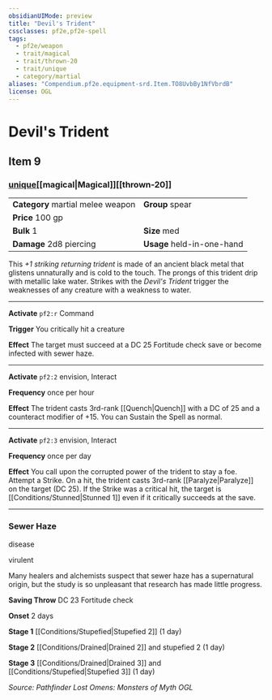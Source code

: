 ```yaml
---
obsidianUIMode: preview
title: "Devil's Trident"
cssclasses: pf2e,pf2e-spell
tags:
  - pf2e/weapon
  - trait/magical
  - trait/thrown-20
  - trait/unique
  - category/martial
aliases: "Compendium.pf2e.equipment-srd.Item.TO8UvbBy1NfVbrdB"
license: OGL
---
```

# Devil's Trident
## Item 9
### [unique](unique.md "Unique Rarity Trait")[[magical|Magical]][[thrown-20]]

|  |  |
| -- | -- |
| **Category** martial melee weapon | **Group** spear |
| **Price** 100 gp |  |
| **Bulk** 1 | **Size** med |
| **Damage** 2d8 piercing  | **Usage** held-in-one-hand |



This _+1 striking returning trident_ is made of an ancient black metal that glistens unnaturally and is cold to the touch. The prongs of this trident drip with metallic lake water. Strikes with the _Devil's Trident_ trigger the weaknesses of any creature with a weakness to water.

* * *

**Activate** `pf2:r` Command

**Trigger** You critically hit a creature

**Effect** The target must succeed at a DC 25 Fortitude check save or become infected with sewer haze.

* * *

**Activate** `pf2:2` envision, Interact

**Frequency** once per hour

**Effect** The trident casts 3rd-rank [[Quench|Quench]] with a DC of 25 and a counteract modifier of +15. You can Sustain the Spell as normal.

* * *

**Activate** `pf2:3` envision, Interact

**Frequency** once per day

**Effect** You call upon the corrupted power of the trident to stay a foe. Attempt a Strike. On a hit, the trident casts 3rd-rank [[Paralyze|Paralyze]] on the target (DC 25). If the Strike was a critical hit, the target is [[Conditions/Stunned|Stunned 1]] even if it critically succeeds at the save.

* * *

### Sewer Haze

disease

virulent

Many healers and alchemists suspect that sewer haze has a supernatural origin, but the study is so unpleasant that research has made little progress.

**Saving Throw** DC 23 Fortitude check

**Onset** 2 days

**Stage 1** [[Conditions/Stupefied|Stupefied 2]] (1 day)

**Stage 2** [[Conditions/Drained|Drained 2]] and stupefied 2 (1 day)

**Stage 3** [[Conditions/Drained|Drained 3]] and [[Conditions/Stupefied|Stupefied 3]] (1 day)

*Source: Pathfinder Lost Omens: Monsters of Myth*
*OGL*